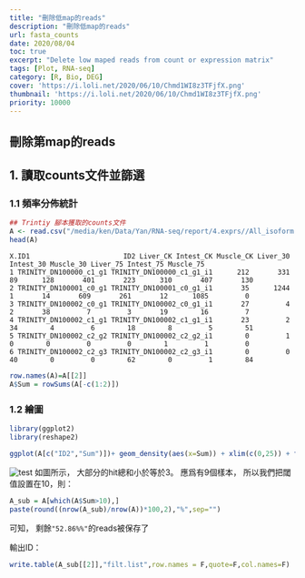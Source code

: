 ```yaml
---
title: "刪除低map的reads"
description: "刪除低map的reads"
url: fasta_counts
date: 2020/08/04
toc: true
excerpt: "Delete low maped reads from count or expression matrix"
tags: [Plot, RNA-seq]
category: [R, Bio, DEG]
cover: 'https://i.loli.net/2020/06/10/Chmd1WI8z3TFjfX.png'
thumbnail: 'https://i.loli.net/2020/06/10/Chmd1WI8z3TFjfX.png'
priority: 10000
---
```

## 刪除第map的reads

## 1. 讀取counts文件並篩選

### 1.1 頻率分佈統計
```r
## Trintiy 腳本獲取的counts文件
A <- read.csv("/media/ken/Data/Yan/RNA-seq/report/4.exprs//All_isoform.COUNT.matrix.anno.xls",sep='\t')
head(A)
```
```
X.ID1                       ID2 Liver_CK Intest_CK Muscle_CK Liver_30 Intest_30 Muscle_30 Liver_75 Intest_75 Muscle_75
1 TRINITY_DN100000_c1_g1 TRINITY_DN100000_c1_g1_i1      212       331        89      128       401       223      310       407       130
2 TRINITY_DN100001_c0_g1 TRINITY_DN100001_c0_g1_i1       35      1244         1       14       609       261       12      1085         0
3 TRINITY_DN100002_c0_g1 TRINITY_DN100002_c0_g1_i1       27         4         2       38         7         3       19        16         7
4 TRINITY_DN100002_c1_g1 TRINITY_DN100002_c1_g1_i1       23         2        34        4         6        18        8         5        51
5 TRINITY_DN100002_c2_g2 TRINITY_DN100002_c2_g2_i1        0         1         0        0         0         0        1         1         0
6 TRINITY_DN100002_c2_g3 TRINITY_DN100002_c2_g3_i1        0         0        40        0         0        62        0         1        84
```
```r
row.names(A)=A[[2]]
A$Sum = rowSums(A[-c(1:2)])
```

### 1.2 繪圖
```r
library(ggplot2)
library(reshape2)

ggplot(A[c("ID2","Sum")])+ geom_density(aes(x=Sum)) + xlim(c(0,25)) + theme_linedraw()
```
![test](https://i.loli.net/2020/06/10/Chmd1WI8z3TFjfX.png)
如圖所示， 大部分的hit總和小於等於3。
應爲有9個樣本， 所以我們把閾值設置在10，則：
```r
A_sub = A[which(A$Sum>10),]
paste(round((nrow(A_sub)/nrow(A))*100,2),"%",sep="")
```
可知， 剩餘`"52.86%%"`的reads被保存了

輸出ID：
```r
write.table(A_sub[[2]],"filt.list",row.names = F,quote=F,col.names=F)
```
